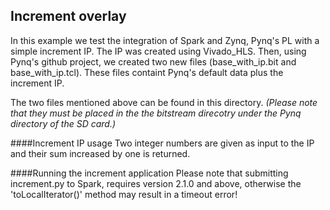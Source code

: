 ## Increment overlay

In this example we test the integration of Spark and Zynq, Pynq's PL with a simple increment IP.
The IP was created using Vivado_HLS. 
Then, using Pynq's github project, we created two new files (base_with_ip.bit and base_with_ip.tcl). 
These files containt Pynq's default data plus the increment IP.

The two files mentioned above can be found in this directory.
_(Please note that they must be placed in the the bitstream direcotry under the Pynq directory of the SD card.)_

####Increment IP usage
Two integer numbers are given as input to the IP and their sum increased by one is returned.  

####Running the increment application
Please note that submitting increment.py to Spark, requires version 2.1.0 and above, 
otherwise the 'toLocalIterator()' method may result in a timeout error!
